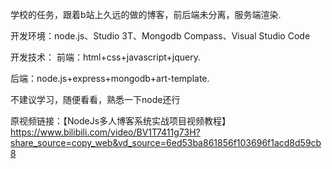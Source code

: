 学校的任务，跟着b站上久远的做的博客，前后端未分离，服务端渲染.

开发环境：node.js、Studio 3T、Mongodb Compass、Visual Studio Code

开发技术：
前端：html+css+javascript+jquery.

后端：node.js+express+mongodb+art-template.

不建议学习，随便看看，熟悉一下node还行

原视频链接：【NodeJs多人博客系统实战项目视频教程】 https://www.bilibili.com/video/BV1T7411g73H?share_source=copy_web&vd_source=6ed53ba861856f103696f1acd8d59cb8
